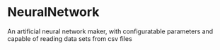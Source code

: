 # NeuralNetwork
An artificial neural network maker, with configuratable parameters and capable of reading data sets from csv files

